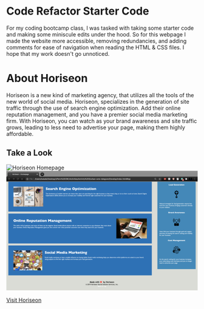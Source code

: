 # Code Refactor Starter Code

For my coding bootcamp class, I was tasked with taking some starter code and making some miniscule edits under the hood. So for this webpage I made the website more accessible, removing redundancies, and adding comments for ease of navigation when reading the HTML & CSS files. I hope that my work doesn't go unnoticed.

# About Horiseon

Horiseon is a new kind of marketing agency, that utilizes all the tools of the new world of social media. Horiseon, specializes in the generation of site traffic through the use of search engine optimization. Add their online reputation management, and you have a premier social media marketing firm. With Horiseon, you can watch as your brand awareness and site traffic grows, leading to less need to advertise your page, making them highly affordable.

## Take a Look
![Horiseon Homepage](Develop/assets/images/screenshot-2.png)
![Horiseon Homepage continued](Develop/assets/images/screenshot-1.png)

[Visit Horiseon](https://baladetohun12.github.io/urban-octo-telegram/)
